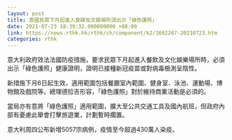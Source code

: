 ```yaml
---
layout: post
title: 意國民眾下月起進入食肆及文娛場所須出示「綠色護照」
date: 2021-07-23 18:39:32.000000000 +08:00
link: https://news.rthk.hk/rthk/ch/component/k2/1602267-20210723.htm
categories: rthk
---
```


意大利政府效法法國防疫措施，要求民眾下月起進入餐飲及文化娛樂場所時，必須出示「綠色護照」健康證明，證明已接種新冠疫苗或對病毒檢測呈陰性。

新措施下月6日起生效，適用範圍包括餐廳室內範圍、健身室、泳池、運動場、博物館及戲院等。總理德拉吉形容，「綠色護照」對於維持商業活動是必須的。

當局亦有意將「綠色護照」適用範圍，擴大至公共交通工具及國內航班，但政府內部有憂慮此舉會打擊旅遊業，計劃暫時擱置。

意大利周四公布新增5057宗病例，疫情至今超過430萬人染疫。
